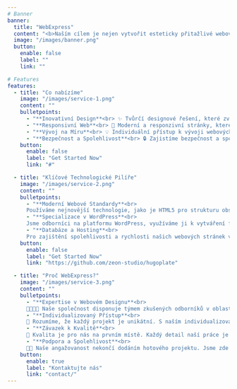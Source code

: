```yaml
---
# Banner
banner:
  title: "WebExpress"
  content: "<b>Naším cílem je nejen vytvořit esteticky přitažlivé webové stránky,<br>ale také poskytnout efektivní nástroj pro dosažení Vašich obchodních cílů.</b>"
  image: "/images/banner.png"
  button:
    enable: false
    label: ""
    link: ""

# Features
features:
  - title: "Co nabízíme"
    image: "/images/service-1.png"
    content: ""
    bulletpoints:
      - "**Inovativní Design**<br> ✨ Tvůrčí designové řešení, které zvýrazňuje jedinečnost vaší značky."
      - "**Responsivní Web**<br> 🚀 Moderní a responzivní stránky, které se přizpůsobují různým zařízením."
      - "**Vývoj na Míru**<br> 💡 Individuální přístup k vývoji webových stránek podle vašich potřeb."
      - "**Bezpečnost a Spolehlivost**<br> 🔒 Zajistíme bezpečnost a spolehlivost vašich online aktivit."
    button:
      enable: false
      label: "Get Started Now"
      link: "#"

  - title: "Klíčové Technologické Pilíře"
    image: "/images/service-2.png"
    content: ""
    bulletpoints:
      - "**Moderní Webové Standardy**<br>
      Používáme nejnovější technologie, jako je HTML5 pro strukturu obsahu, CSS pro design a stylování, a JavaScript pro interaktivitu a dynamiku webových stránek. To zajišťuje, že naše projekty odpovídají moderním webovým standardům."
      - "**Specializace v WordPress**<br>
      Jsme odborníci na platformu WordPress, využíváme ji k vytváření flexibilních a uživatelsky příjemných webových stránek. WordPress nám umožňuje snadnou správu obsahu a poskytuje robustní řešení pro širokou škálu online projektů."
      - "**Databáze a Hosting**<br>
      Pro zajištění spolehlivosti a rychlosti našich webových stránek využíváme efektivní řešení pro správu databází a spolupracujeme s renomovanými poskytovateli hostingu. To zajišťuje optimální výkon a dostupnost pro naše klienty."
    button:
      enable: false
      label: "Get Started Now"
      link: "https://github.com/zeon-studio/hugoplate"

  - title: "Proč WebExpress?"
    image: "/images/service-3.png"
    content: ""
    bulletpoints:
      - "**Expertise v Webovém Designu**<br>
      👨‍💻👩‍💼 Naše společnost disponuje týmem zkušených odborníků v oblasti webového designu a vývoje. S dlouholetými zkušenostmi a moderním přístupem k designu vytváříme stránky, které nejen oslní vizuálně, ale také poskytují optimální uživatelský zážitek."
      - "**Individualizovaný Přístup**<br>
      🎨 Rozumíme, že každý projekt je unikátní. S naším individualizovaným přístupem poskytujeme řešení přesně šité na míru potřebám a cílům vaší značky. Společně s vámi pracujeme na plnění vašich specifických požadavků."
      - "**Závazek k Kvalitě**<br>
      🌟 Kvalita je pro nás na prvním místě. Každý detail naší práce je pečlivě propracován s cílem zajistit optimální výkon a spolehlivost. Věříme, že skvělé webové stránky jsou základem pro úspěch online, a proto klademe důraz na každý aspekt našich projektů."
      - "**Podpora a Spolehlivost**<br>
      🤝🆘 Naše angažovanost nekončí dodáním hotového projektu. Jsme zde pro vás s kontinuální podporou a aktualizacemi. Důraz klade naši společnost na spokojenost zákazníků, a proto jsme váš partner nejen během vývoje, ale po celou dobu existence vašich webových stránek."
    button:
      enable: true
      label: "Kontaktujte nás"
      link: "contact/"
---
```


